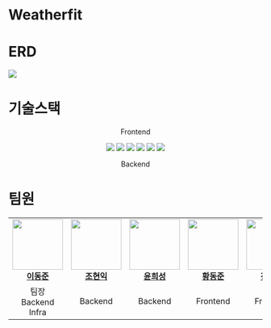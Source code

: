 # Weatherfit


# ERD
<img src="https://github.com/kdt-8-4/Weatherfit/assets/118866032/ffb4edb4-7c64-4404-b43a-0fdb308076a6">
<br/>

# 기술스택
<div align=center> 
  <p>Frontend</p>
  <img src="https://img.shields.io/badge/typescript-3178C6?style=flat&logo=typescript&logoColor=white">
  <img src="https://img.shields.io/badge/next.js-000000?style=flat&logo=next.js&logoColor=white">
  <img src="https://img.shields.io/badge/vercel-000000?style=flat&logo=vercel&logoColor=white">
  <img src="https://img.shields.io/badge/recoil-3578E5?style=flat&logo=recoil&logoColor=white">
  <img src="https://img.shields.io/badge/kakaomap-ffcd00?style=flat&logo=kakao&logoColor=white">
  <img src="https://img.shields.io/badge/openweather-E64A19?style=flat&logo=&logoColor=white">
  <p>Backend</p>

</div>

# 팀원

<table>
  <tbody>
    <tr>
      <td align="center"><a href="https://github.com/papicc45"><img src="https://github.com/papicc45.png" width="100px;" alt=""/><br /><b>이동준</b></a><br /></td>
      <td align="center"><a href="https://github.com/Johyunik"><img src="https://github.com/Johyunik.png" width="100px;" alt=""/><br /><b>조현익</b></a><br /></td>
      <td align="center"><a href="https://github.com/HeeSung98"><img src="https://github.com/HeeSung98.png" width="100px;" alt=""/><br /><b>윤희성</b></a><br /></td>
      <td align="center"><a href="https://github.com/nebulaBdj"><img src="https://github.com/nebulaBdj.png" width="100px;" alt=""/><br /><b>황동준</b></a><br /></td>
      <td align="center"><a href="https://github.com/kr-nius"><img src="https://github.com/kr-nius.png" width="100px;" alt=""/><br /><b>전주현</b></a><br /></td>
      <td align="center"><a href="https://github.com/hyeiis"><img src="https://github.com/hyeiis.png" width="100px;" alt=""/><br /><b>박혜원</b></a><br /></td>
    </tr>
    <tr>
      <td align="center">팀장<br/>Backend<br/>Infra<br/></td>
      <td align="center">Backend</td>
      <td align="center">Backend</td>
      <td align="center">Frontend</td>
      <td align="center">Frontend</td>
      <td align="center">Frontend</td>
    </tr>
    
  </tbody>
</table>
